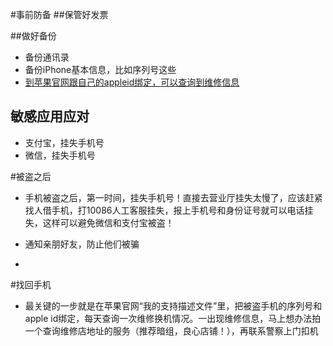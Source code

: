#事前防备
##保管好发票

##做好备份
+ 备份通讯录
+ 备份iPhone基本信息，比如序列号这些
+ [到苹果官网跟自己的appleid绑定，可以查询到维修信息](https://supportprofile.apple.com/)

## 敏感应用应对
+ 支付宝，挂失手机号
+  微信，挂失手机号

#被盗之后
+ 手机被盗之后，第一时间，挂失手机号！直接去营业厅挂失太慢了，应该赶紧找人借手机，打10086人工客服挂失，报上手机号和身份证号就可以电话挂失，这样可以避免微信和支付宝被盗！

+ 通知亲朋好友，防止他们被骗
+ 

#找回手机
+ 最关键的一步就是在苹果官网“我的支持描述文件”里，把被盗手机的序列号和apple id绑定，每天查询一次维修换机情况。一出现维修信息，马上想办法拍一个查询维修店地址的服务（推荐暗组，良心店铺！），再联系警察上门扣机